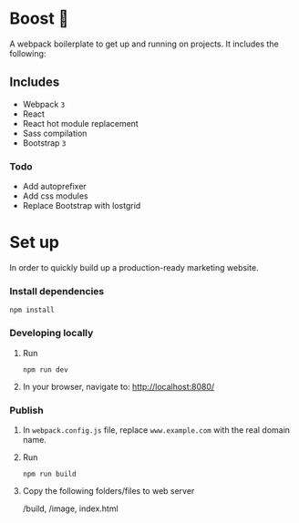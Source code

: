 # Boost 🚀

A webpack boilerplate to get up and running on projects. It includes the following:

## Includes
- Webpack `3`
- React
- React hot module replacement
- Sass compilation 
- Bootstrap `3`

### Todo
* Add autoprefixer
* Add css modules
* Replace Bootstrap with lostgrid

# Set up

In order to quickly build up a production-ready marketing website.


### Install dependencies

```
npm install
```

### Developing locally

1. Run

	```
	npm run dev
	```

2. In your browser, navigate to: [http://localhost:8080/](http://localhost:8080/)

### Publish

1. In `webpack.config.js` file, replace `www.example.com` with the real domain name.

2. Run

	```
	npm run build
	```

3. Copy the following folders/files to web server

	/build,
	/image,
	index.html
